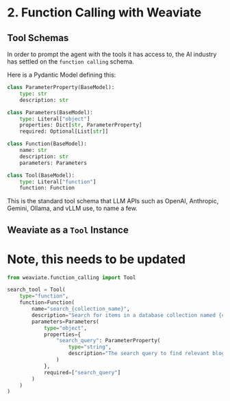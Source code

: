 # 2. Function Calling with Weaviate

## Tool Schemas

In order to prompt the agent with the tools it has access to, the AI industry has settled on the `function calling` schema.

Here is a Pydantic Model defining this:

```python
class ParameterProperty(BaseModel):
    type: str
    description: str

class Parameters(BaseModel):
    type: Literal["object"]
    properties: Dict[str, ParameterProperty]
    required: Optional[List[str]]

class Function(BaseModel):
    name: str
    description: str
    parameters: Parameters

class Tool(BaseModel):
    type: Literal["function"]
    function: Function
```

This is the standard tool schema that LLM APIs such as OpenAI, Anthropic, Gemini, Ollama, and vLLM use, to name a few.

## Weaviate as a `Tool` Instance

# Note, this needs to be updated

```python
from weaviate.function_calling import Tool

search_tool = Tool(
    type="function",
    function=Function(
        name="search_{collection_name}",
        description="Search for items in a database collection named {collection_name} determined to be most relevant to the search query.",
        parameters=Parameters(
            type="object",
            properties={
                "search_query": ParameterProperty(
                    type="string",
                    description="The search query to find relevant blog posts"
                )
            },
            required=["search_query"]
        )
    )
)
```
